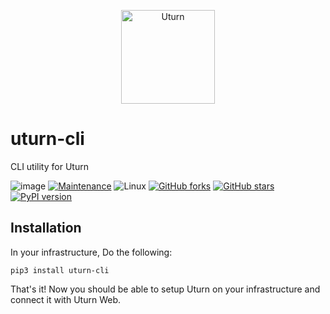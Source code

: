 <p align="center">
  <img src="https://encrypted-tbn0.gstatic.com/images?q=tbn:ANd9GcSnANZz2V7ZWIsbyjtJzH4zw2B-LQObn06ziQ&usqp=CAU" height=150 alt="Uturn"/>
</p>


# uturn-cli

CLI utility for Uturn

![image](https://img.shields.io/badge/Release-0.0.1-orange?style=for-the-badge&logo=appveyor)
[![Maintenance](https://img.shields.io/badge/Maintained%3F-yes-green.svg?style=for-the-badge&logo=appveyor)](https://github.com/UturnOSS/uturn-web/graphs/commit-activity)
![Linux](https://img.shields.io/badge/For-Linux-green?style=for-the-badge&logo=appveyor)
[![GitHub forks](https://img.shields.io/github/forks/UturnOSS/Uturn-CLI.svg?style=social&label=Fork&maxAge=2592000)](https://GitHub.com/Naereen/StrapDown.js/network/)
[![GitHub stars](https://img.shields.io/github/stars/UturnOSS/Uturn-CLI.svg?style=social&label=Star&maxAge=2592000)](https://GitHub.com/Naereen/StrapDown.js/stargazers/)
[![PyPI version](https://badge.fury.io/py/uturn-cli.svg)](https://badge.fury.io/py/uturn-cli)


## Installation

In your infrastructure, Do the following:

```
pip3 install uturn-cli
```

That's it! Now you should be able to setup Uturn on your infrastructure and connect it with Uturn Web.

